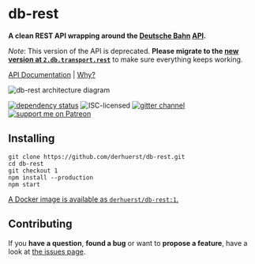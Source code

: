 # db-rest

**A clean REST API wrapping around the [Deutsche Bahn](https://en.wikipedia.org/wiki/Deutsche_Bahn) [API](https://github.com/derhuerst/db-hafas#db-hafas).**

*Note*: This version of the API is deprecated. **Please migrate to the [new version at `2.db.transport.rest`](https://github.com/derhuerst/d-rest/tree/2)** to make sure everything keeps working.

[API Documentation](docs/index.md) | [Why?](docs/why.md)

![db-rest architecture diagram](https://rawgit.com/derhuerst/db-rest/db-rest/architecture.svg)

[![dependency status](https://img.shields.io/david/derhuerst/db-rest.svg)](https://david-dm.org/derhuerst/db-rest)
![ISC-licensed](https://img.shields.io/github/license/derhuerst/db-rest.svg)
[![gitter channel](https://badges.gitter.im/derhuerst/db-rest.svg)](https://gitter.im/derhuerst/db-rest)
[![support me on Patreon](https://img.shields.io/badge/support%20me-on%20patreon-fa7664.svg)](https://patreon.com/derhuerst)


## Installing

```
git clone https://github.com/derhuerst/db-rest.git
cd db-rest
git checkout 1
npm install --production
npm start
```

[A Docker image is available as `derhuerst/db-rest:1`.](https://hub.docker.com/r/derhuerst/db-rest)


## Contributing

If you **have a question**, **found a bug** or want to **propose a feature**, have a look at [the issues page](https://github.com/derhuerst/db-rest/issues).
